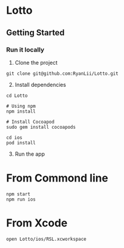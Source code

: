 # Lotto

## Getting Started

### Run it locally

1. Clone the project

```
git clone git@github.com:RyanLii/Lotto.git
```

2. Install dependencies

```
cd Lotto

# Using npm
npm install

# Install Cocoapod
sudo gem install cocoapods

cd ios
pod install
```

3. Run the app

# From Commond line

```
npm start
npm run ios
```

# From Xcode

```
open Lotto/ios/RSL.xcworkspace
```
